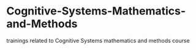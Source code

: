 # Cognitive-Systems-Mathematics-and-Methods

trainings related to Cognitive Systems mathematics and methods course 
